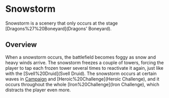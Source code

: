 # Snowstorm

Snowstorm is a scenery that only occurs at the stage [Dragons%27%20Boneyard](Dragons' Boneyard).
## Overview

When a snowstorm occurs, the battlefield becomes foggy as snow and heavy winds arrive. The snowstorm freezes a couple of towers, forcing the player to tap each frozen tower several times to reactivate it again, just like with the [Svell%20Druid](Svell Druid). The snowstorm occurs at certain waves in [Campaign](Campaign) and [Heroic%20Challenge](Heroic Challenge), and it occurs throughout the whole [Iron%20Challenge](Iron Challenge), which distracts the player even more.